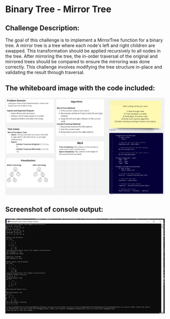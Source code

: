 # Binary Tree - Mirror Tree

## Challenge Description:
The goal of this challenge is to implement a MirrorTree function for a binary tree. A mirror tree is a tree where each node's left and right children are swapped. This transformation should be applied recursively to all nodes in the tree. After mirroring the tree, the in-order traversal of the original and mirrored trees should be compared to ensure the mirroring was done correctly. This challenge involves modifying the tree structure in-place and validating the result through traversal.

## The whiteboard image with the code included:
![Whiteboard Image](Assets/Binary%20Tree%20-%20Mirror%20Tree.png)

## Screenshot of console output:
![Console Output](Assets/screenshot%20of%20console%20output.PNG)